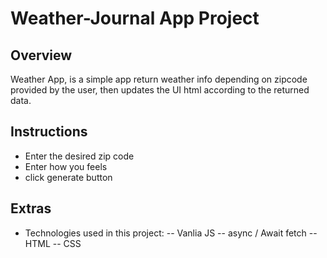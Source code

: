 # Weather-Journal App Project

## Overview
Weather App, is a simple app return weather info depending on zipcode provided by the user, then updates the UI html according to the returned data.

## Instructions
- Enter the desired zip code
- Enter how you feels
- click generate button 

## Extras
- Technologies used in this project:
-- Vanlia JS
-- async / Await fetch
-- HTML
-- CSS
